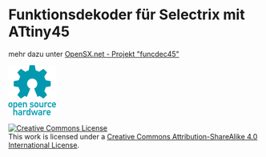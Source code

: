 # Funktionsdekoder für Selectrix mit ATtiny45

mehr dazu unter <a href="http://opensx.net/projekte/funktionsdekoder/sx-fundec45"> OpenSX.net - Projekt "funcdec45"</a> 


![OSH Logo](../oshw-logo-100-px.png)


<a rel="license" href="http://creativecommons.org/licenses/by-sa/4.0/"><img alt="Creative Commons License" style="border-width:0" src="https://i.creativecommons.org/l/by-sa/4.0/88x31.png" /></a><br />This work is licensed under a <a rel="license" href="http://creativecommons.org/licenses/by-sa/4.0/">Creative Commons Attribution-ShareAlike 4.0 International License</a>.
